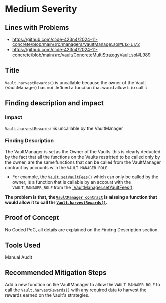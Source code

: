 # Medium Severity

## Lines with Problems
- https://github.com/code-423n4/2024-11-concrete/blob/main/src/managers/VaultManager.sol#L12-L172
- https://github.com/code-423n4/2024-11-concrete/blob/main/src/vault/ConcreteMultiStrategyVault.sol#L989


## Title
`Vault.harvestRewards()` is uncallable because the owner of the Vault (VaultManager) has not defined a function that would allow it to call it

## Finding description and impact
### Impact
[`Vault.harvestRewards()`](https://github.com/code-423n4/2024-11-concrete/blob/main/src/vault/ConcreteMultiStrategyVault.sol#L989-L1025)is uncallable by the VaultManager

### Finding Description
The VaultManager is set as the Owner of the Vaults, this is clearly deducted by the fact that all the functions on the Vaults restricted to be called only by the owner, are the same functions that can be called from the VaultManager contract by accounts with the `VAULT_MANAGER_ROLE`.
- For example, the [`Vault.setVaultFees()`](https://github.com/code-423n4/2024-11-concrete/blob/main/src/vault/ConcreteMultiStrategyVault.sol#L744-L747) which can only be called by the owner, is a function that is callable by an account with the `VAULT_MANAGER_ROLE` from the [`VaultManager.setVaultFees()](https://github.com/code-423n4/2024-11-concrete/blob/main/src/managers/VaultManager.sol#L99-L101).

**The problem is that, the [`VaultManager contract`](https://github.com/code-423n4/2024-11-concrete/blob/main/src/managers/VaultManager.sol) is missing a function that would allow it to call the [`Vault.harvestRewards()`](https://github.com/code-423n4/2024-11-concrete/blob/main/src/vault/ConcreteMultiStrategyVault.sol#L989-L1025).**

## Proof of Concept
No Coded PoC, all details are explained on the Finding Description section.

## Tools Used
Manual Audit

## Recommended Mitigation Steps
Add a new function on the VaultManager to allow the `VAULT_MANAGER_ROLE` to call the [`Vault.harvestRewards()`](https://github.com/code-423n4/2024-11-concrete/blob/main/src/vault/ConcreteMultiStrategyVault.sol#L989-L1025) with any required data to harvest the rewards earned on the Vault's strategies.